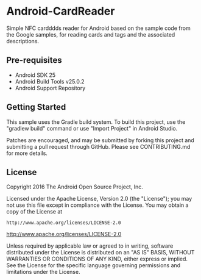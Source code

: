 
Android-CardReader
==================


Simple NFC cardddds reader for Android based on the sample code from the Google samples, 
for reading cards and tags and the associated descriptions.


Pre-requisites
------------

- Android SDK 25
- Android Build Tools v25.0.2
- Android Support Repository

Getting Started
-------------

This sample uses the Gradle build system. To build this project, use the
"gradlew build" command or use "Import Project" in Android Studio.


Patches are encouraged, and may be submitted by forking this project and
submitting a pull request through GitHub. Please see CONTRIBUTING.md for more details.

License
-

Copyright 2016 The Android Open Source Project, Inc.

Licensed under the Apache License, Version 2.0 (the "License");
you may not use this file except in compliance with the License.
You may obtain a copy of the License at

    http://www.apache.org/licenses/LICENSE-2.0
http://www.apache.org/licenses/LICENSE-2.0
	
Unless required by applicable law or agreed to in writing, software
distributed under the License is distributed on an "AS IS" BASIS,
WITHOUT WARRANTIES OR CONDITIONS OF ANY KIND, either express or implied.
See the License for the specific language governing permissions and
limitations under the License.
